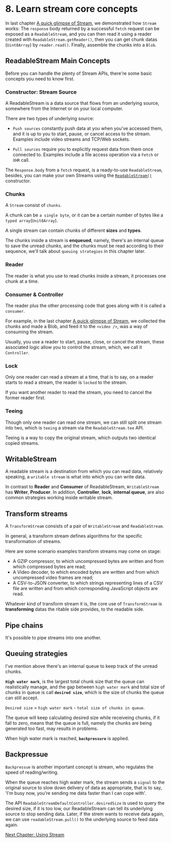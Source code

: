 # 8. Learn stream core concepts

In last chapter [A quick glimpse of Stream](./what-is-stream.md), we demonstrated how `Stream` works: The `response` body returned by a successful `fetch` request can be exposed as a `ReadableStream`, and you can then read it using a reader created with `ReadableStream.getReader()`, then you can get chunk datas (`Uint8Array`) by `reader.read()`. Finally, assemble the chunks into a `Blob`.

## ReadableStream Main Concepts

Before you can handle the plenty of Stream APIs, there're some basic concepts you need to know first.

### Constructor: Stream Source

A ReadableStream is a data source that flows from an underlying source, somewhere from the Internet or on your local computer.

There are two types of underlying source:

- `Push sources` constantly push data at you when you’ve accessed them, and it is up to you to start, pause, or cancel access to the stream. Examples include video streams and TCP/Web sockets.

- `Pull sources` require you to explicitly request data from them once connected to. Examples include a file access operation via a `Fetch` or `XHR` call.

The `Response.body` from a `fetch` request, is a ready-to-use `ReadableStream`, besides, you can make your own Streams using the [`ReadableStream()`](https://developer.mozilla.org/en-US/docs/Web/API/ReadableStream/ReadableStream) constructor.

### Chunks

A `Stream` consist of `chunks`.

A chunk can be `a single byte`, or it can be a certain number of bytes like a `typed array`(`Unit8Array`).

A single stream can contain chunks of different **sizes** and **types**.

The chunks inside a stream is **enqueued**, namely, there's an internal queue to save the unread chunks, and the chunks must be read according to their sequence, we'll talk about `queuing strategies` in this chapter later.

### Reader

The reader is what you use to read chunks inside a stream, it processes one chunk at a time.

### Consumer & Controller

The reader plus the other processing code that goes along with it is called a `consumer`.

For example, in the last chapter [A quick glimpse of Stream](./what-is-stream.md), we collected the chunks and made a Blob, and feed it to the `<video />`, was a way of consuming the stream.

Usually, you use a reader to start, pause, close, or cancel the stream, these associated logic allow you to control the stream, which, we call it `Controller`.

### Lock

Only one reader can read a stream at a time, that is to say, on a reader starts to read a stream, the reader is `locked` to the stream.

If you want another reader to read the stream, you need to cancel the former reader first.

### Teeing

Though only one reader can read one stream, we can still split one stream into two, which is `teeing` a stream via the `ReadableStream.tee` API.

Teeing is a way to copy the original stream, which outputs two identical copied streams.

## WritableStream

A readable stream is a destination from which you can read data, relatively speaking, a `writable stream` is what into which you can write data.

In contrast to **Reader** and **Consumer** of ReadableStream, `WritableStream` has **Writer**, **Producer**. In addition, **Controller**, **lock**, **internal queue**, are also common strategies working inside writable stream.

## Transform streams

A `TransformStream` consists of a pair of `WritableStream` and `ReadableStream`.

In general, a transform stream defines algorithms for the specific transformation of streams.

Here are some scenario examples transform streams may come on stage:

- A GZIP compressor, to which uncompressed bytes are written and from which compressed bytes are read;
- A Video decoder, to which encoded bytes are written and from which uncompressed video frames are read;
- A CSV-to-JSON converter, to which strings representing lines of a CSV file are written and from which corresponding JavaScript objects are read.

Whatever kind of transform stream it is, the core use of `TransformStream` is **transforming** datas the ritable side provides, to the readable side.

## Pipe chains

It's possible to pipe streams into one another.

## Queuing strategies

I've mention above there's an internal queue to keep track of the unread chunks.

**`High water mark`**, is the largest total chunk size that the queue can realistically manage, and the gap between `high water mark` and total size of chunks in queue is call **`desired size`**, which is the size of chunks the queue can still accept.

`Desired size` = `high water mark` - `total size of chunks in queue`.

The queue will keep calculating desired size while receiveing chunks, if it fall to zero, means that the queue is full, namely the chunks are being generated too fast, may results in problems.

When high water mark is reached, **`backpressure`** is applied.

## Backpressue

`Backpressue` is another important concept is stream, who regulates the speed of reading/writing.

When the queue reaches high water mark, the stream sends a `signal` to the original source to slow down delivery of data as appropriate, that is to say, 'I'm busy now, you're sending me data faster than I can cope with'.

The API `ReadableStreamDefaultController.desiredSize` is used to query the desired size, if it is too low, our ReadableStream can tell its underlying source to stop sending data. Later, if the strem wants to receive data again, we can use `readableStream.pull()` to the underlying source to feed data again.

[Next Chapter: Using Stream](./how-to-further-use-stream.md)

